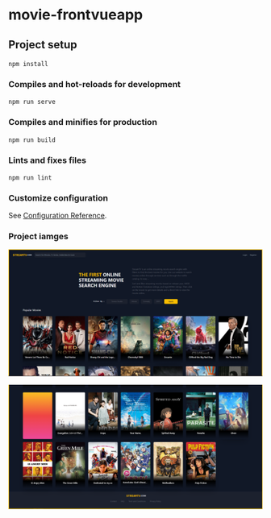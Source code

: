 # movie-frontvueapp

## Project setup
```
npm install
```

### Compiles and hot-reloads for development
```
npm run serve
```

### Compiles and minifies for production
```
npm run build
```

### Lints and fixes files
```
npm run lint
```

### Customize configuration
See [Configuration Reference](https://cli.vuejs.org/config/).

### Project iamges

![alt text](https://github.com/sadegh1377/movie-details/blob/main/screenshots/top.png)

![alt text](https://github.com/sadegh1377/movie-details/blob/main/screenshots/bottom.png)
